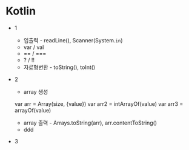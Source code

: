 # Kotlin

* 1
  * 입출력 - readLine(), Scanner(System.`in`)
  * var / val
  * == / ===
  * ? / !!
  * 자료형변환 - toString(), toInt()

* 2
  * array 생성

   var arr = Array(size, {value})
   var arr2 = intArrayOf(value)
   var arr3 = arrayOf<type>(value)
 
  * array 출력 - Arrays.toString(arr), arr.contentToString()
  * ddd
* 3
